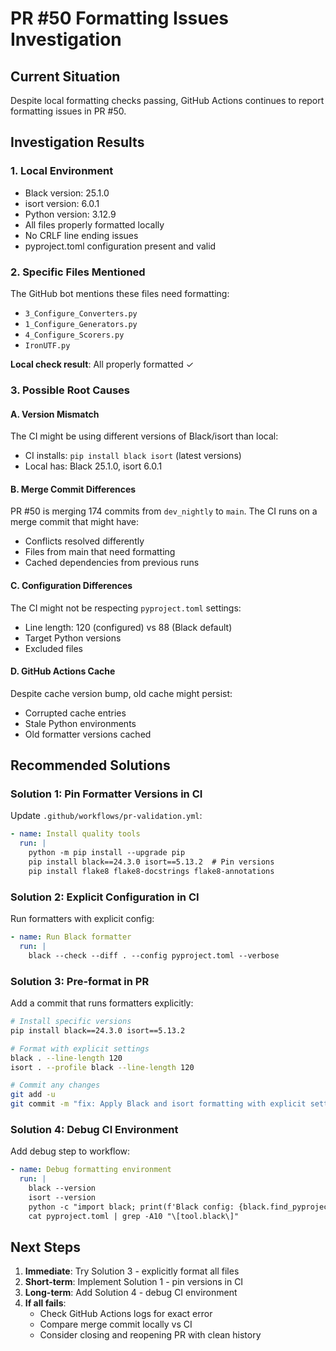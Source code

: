 # PR #50 Formatting Issues Investigation

## Current Situation

Despite local formatting checks passing, GitHub Actions continues to report formatting issues in PR #50.

## Investigation Results

### 1. Local Environment
- Black version: 25.1.0
- isort version: 6.0.1
- Python version: 3.12.9
- All files properly formatted locally
- No CRLF line ending issues
- pyproject.toml configuration present and valid

### 2. Specific Files Mentioned
The GitHub bot mentions these files need formatting:
- `3_Configure_Converters.py`
- `1_Configure_Generators.py`
- `4_Configure_Scorers.py`
- `IronUTF.py`

**Local check result**: All properly formatted ✓

### 3. Possible Root Causes

#### A. Version Mismatch
The CI might be using different versions of Black/isort than local:
- CI installs: `pip install black isort` (latest versions)
- Local has: Black 25.1.0, isort 6.0.1

#### B. Merge Commit Differences
PR #50 is merging 174 commits from `dev_nightly` to `main`. The CI runs on a merge commit that might have:
- Conflicts resolved differently
- Files from main that need formatting
- Cached dependencies from previous runs

#### C. Configuration Differences
The CI might not be respecting `pyproject.toml` settings:
- Line length: 120 (configured) vs 88 (Black default)
- Target Python versions
- Excluded files

#### D. GitHub Actions Cache
Despite cache version bump, old cache might persist:
- Corrupted cache entries
- Stale Python environments
- Old formatter versions cached

## Recommended Solutions

### Solution 1: Pin Formatter Versions in CI
Update `.github/workflows/pr-validation.yml`:
```yaml
- name: Install quality tools
  run: |
    python -m pip install --upgrade pip
    pip install black==24.3.0 isort==5.13.2  # Pin versions
    pip install flake8 flake8-docstrings flake8-annotations
```

### Solution 2: Explicit Configuration in CI
Run formatters with explicit config:
```yaml
- name: Run Black formatter
  run: |
    black --check --diff . --config pyproject.toml --verbose
```

### Solution 3: Pre-format in PR
Add a commit that runs formatters explicitly:
```bash
# Install specific versions
pip install black==24.3.0 isort==5.13.2

# Format with explicit settings
black . --line-length 120
isort . --profile black --line-length 120

# Commit any changes
git add -u
git commit -m "fix: Apply Black and isort formatting with explicit settings"
```

### Solution 4: Debug CI Environment
Add debug step to workflow:
```yaml
- name: Debug formatting environment
  run: |
    black --version
    isort --version
    python -c "import black; print(f'Black config: {black.find_pyproject_toml(\".\")}')"
    cat pyproject.toml | grep -A10 "\[tool.black\]"
```

## Next Steps

1. **Immediate**: Try Solution 3 - explicitly format all files
2. **Short-term**: Implement Solution 1 - pin versions in CI
3. **Long-term**: Add Solution 4 - debug CI environment
4. **If all fails**:
   - Check GitHub Actions logs for exact error
   - Compare merge commit locally vs CI
   - Consider closing and reopening PR with clean history
